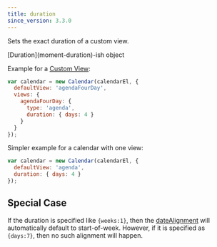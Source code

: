 ```yaml
---
title: duration
since_version: 3.3.0
---
```


Sets the exact duration of a custom view.

<div class='spec' markdown='1'>
[Duration](moment-duration)-ish object
</div>

Example for a [Custom View](custom-view-with-settings):

```js
var calendar = new Calendar(calendarEl, {
  defaultView: 'agendaFourDay',
  views: {
    agendaFourDay: {
      type: 'agenda',
      duration: { days: 4 }
    }
  }
});
```

Simpler example for a calendar with one view:

```js
var calendar = new Calendar(calendarEl, {
  defaultView: 'agenda',
  duration: { days: 4 }
});
```

## Special Case

If the duration is specified like `{weeks:1}`, then the [dateAlignment](dateAlignment) will automatically default to start-of-week. However, if it is specified as `{days:7}`, then no such alignment will happen.
